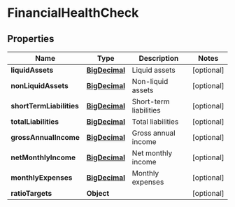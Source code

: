 
# FinancialHealthCheck

## Properties
Name | Type | Description | Notes
------------ | ------------- | ------------- | -------------
**liquidAssets** | [**BigDecimal**](BigDecimal.md) | Liquid assets |  [optional]
**nonLiquidAssets** | [**BigDecimal**](BigDecimal.md) | Non-liquid assets |  [optional]
**shortTermLiabilities** | [**BigDecimal**](BigDecimal.md) | Short-term liabilities |  [optional]
**totalLiabilities** | [**BigDecimal**](BigDecimal.md) | Total liabilities |  [optional]
**grossAnnualIncome** | [**BigDecimal**](BigDecimal.md) | Gross annual income |  [optional]
**netMonthlyIncome** | [**BigDecimal**](BigDecimal.md) | Net monthly income |  [optional]
**monthlyExpenses** | [**BigDecimal**](BigDecimal.md) | Monthly expenses |  [optional]
**ratioTargets** | **Object** |  |  [optional]




